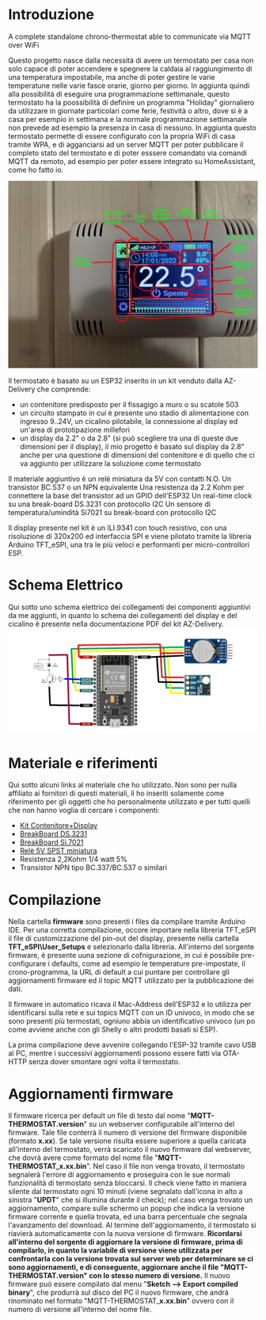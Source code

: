# Introduzione
A complete standalone chrono-thermostat able to communicate via MQTT over WiFi

Questo progetto nasce dalla necessità di avere un termostato per casa non solo capace di poter accendere e spegnere la caldaia al raggiungimento di una  temperatura impostabile, ma anche di poter gestire le varie temperatune nelle varie fasce orarie, giorno per giorno.
In aggiunta quindi alla possibilità di eseguire una programmazione settimanale, questo termostato ha la poossibilità di definire un programma "Holiday" giornaliero da utilizzare in giornate particolari come ferie, festività o altro, dove si è a casa per esempio in settimana e la normale programmazione settimanale non prevede ad esempio la presenza in casa di nessuno.
In aggiunta questo termostato permette di essere configurato con la propria WiFi di casa tramite WPA, e di agganciarsi ad un server MQTT per poter pubblicare il completo stato del termostato e di poter esssere comandato via comandi MQTT da remoto, ad esempio per poter essere integrato su HomeAssistant, come ho fatto io.

![Home Screen](./sample_pictures/1_Home.jpg)

Il termostato è basato su un ESP32 inserito in un kit venduto dalla AZ-Delivery che comprende:
- un contenitore predisposto per il fissagigo a muro o su scatole 503
- un circuito stampato in cui è presente uno stadio di alimentazione con ingresso 9..24V, un cicalino pilotabile, la connessione al display ed un'area di prototipazione millefori
- un display da 2.2" o da 2.8" (si può scegliere tra una di queste due dimensioni per il display), il mio progetto è basato sul display da 2.8" anche per una questione di dimensioni del contenitore e di quello che ci va aggiunto per utilizzare la soluzione come termostato

Il materiale aggiuntivo è un relè miniatura da 5V con contatti N.O.
Un transistor BC.537 o un NPN equivalente
Una resistenza da 2.2 Kohm per connettere la base del transistor ad un GPIO dell'ESP32
Un real-time clock su una break-board DS.3231 con protocollo I2C
Un sensore di temperatura/umindità Si7021 su break-board con protocollo I2C

Il display presente nel kit è un ILI.9341 con touch resistivo, con una risoluzione di 320x200 ed interfaccia SPI e viene pilotato tramite la libreria Arduino TFT_eSPI, una tra le più veloci e performanti per micro-controllori ESP.

# Schema Elettrico
Qui sotto uno schema elettrico dei collegamenti dei componenti aggiuntivi da me aggiunti, in quanto lo schema dei collegamenti del display e del cicalino è presente nella documentazione PDF del kit AZ-Delivery.
![Home Screen](./sample_pictures/Schematics.jpg)


# Materiale e riferimenti
Qui sotto alcuni links al materiale che ho utilizzato. Non sono per nulla affiliato ai fornitori di questi materiali, li ho inseriti solamente come riferimento per gli oggetti che ho personalmente utilizzato e per tutti quelli che non hanno voglia di cercare i componenti:

- [Kit Contenitore+Display](https://amzn.eu/d/6OSxUhz)
- [BreakBoard DS.3231](https://amzn.eu/d/7noOq9g)
- [BreakBoard Si.7021](https://amzn.eu/d/eylJAoo)
- [Relè 5V SPST miniatura](https://it.rs-online.com/web/p/rele-di-segnale/8154893)
- Resistenza 2,2Kohm 1/4 watt 5%
- Transistor NPN tipo BC.337/BC.537 o similari

# Compilazione
Nella cartella **firmware** sono presenti i files da compilare tramite Arduino IDE.
Per una corretta compilazione, occore importare nella libreria TFT_eSPI il file di customizzazione del pin-out del display, presente nella cartella **TFT_eSPI\User_Setups** e selezionarlo dalla libreria.
All'interno del sorgente firmware, è presente uuna sezione di cofnigurazione, in cui è possibile pre-configurare i defaults, come ad esempio le temperature pre-impostate, il crono-programma, la URL di default a cui puntare per controllare gli aggiornamenti firmware ed il topic MQTT utilizzato per la pubblicazione dei dati.

Il firmware in automatico ricava il Mac-Address dell'ESP32 e lo utilizza per identificarsi sulla rete e sui topics MQTT con un ID univoco, in modo che se sono presenti più termostati, ogniuno abbia un identificativo univoco (un po come avviene anche con gli Shelly o altri prodotti basati si ESP).

La prima compilazione deve avvenire collegando l'ESP-32 tramite cavo USB al PC, mentre i successivi aggiornamenti possono essere fatti via OTA-HTTP senza dover smontare ogni volta il termostato.

# Aggiornamenti firmware
Il firmware ricerca per default un file di testo dal nome "**MQTT-THERMOSTAT.version**" su un webserver configurabile all'interno del firmware. Tale file conterrà il numero di versione del firmware disponibile (formato **x.xx**). Se tale versione risulta essere superiore a quella caricata all'interno del termostato, verrà scaricato il nuovo firmware dal webserver, che dovrà avere come formato del nome file "**MQTT-THERMOSTAT_x.xx.bin**".
Nel caso il file non venga trovato, il termostato segnalerà l'errore di aggiornamento e proseguira con le sue normali funzionalità di termostato senza bloccarsi.
Il check viene fatto in maniera silente dal termostato ogni 10 minuti (viene segnalato dall'icona in alto a sinistra "**UPDT**" che si illumina durante il check); nel caso venga trovato un aggiornamento, compare sulle schermo un popup che indica la versione firmware corrente e quella trovata, ed una barra percentuale che segnala l'avanzamento del download. Al termine dell'aggiornamento, il termostato si riavierà automaticamente con la nuova versione di firmware.
**Ricordarsi all'interno del sorgente di aggiornare la versione di firmware, prima di compilarlo, in quanto la variabile di versione viene utilizzata per confrontarla con la versione trovata sul server web per determinare se ci sono aggiornamenti, e di conseguente, aggiornare anche il file "**MQTT-THERMOSTAT.version**" con lo stesso numero di versione.**
Il nuovo firmware può essere compilato dal menu "**Sketch --> Export compiled binary**", che produrrà sul disco del PC il nuovo firmware, che andrà rinominato nel formato "MQTT-THERMOSTAT_**x.xx.bin**" ovvero con il numero di versione all'interno del nome file.
